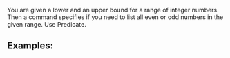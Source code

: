 You are given a lower and an upper bound for a range of integer numbers. Then a command specifies if you need to list all even or odd numbers in the given range. Use Predicate<T>.

  ## Examples:
  
  
